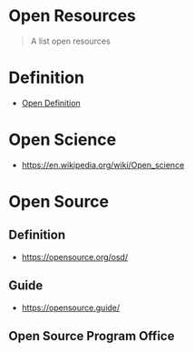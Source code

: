 # Open Resources
> A list open resources

# Definition

- [Open Definition](https://opendefinition.org/)

# Open Science
- https://en.wikipedia.org/wiki/Open_science

# Open Source

## Definition 
- https://opensource.org/osd/ 

## Guide
- https://opensource.guide/

## Open Source Program Office

